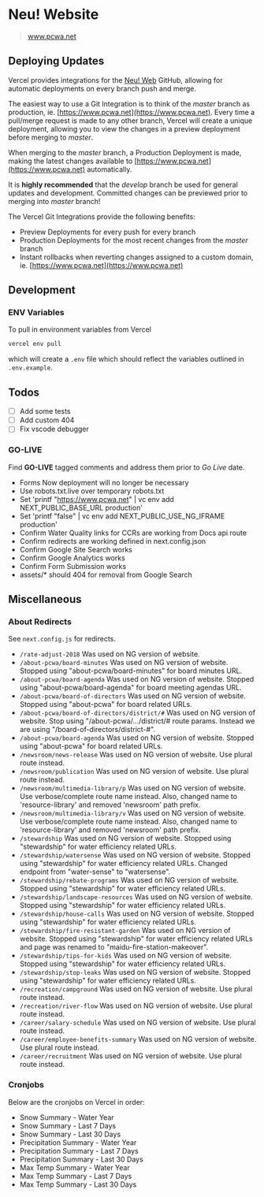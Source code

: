 # Neu! Website

> www.pcwa.net

## Deploying Updates

Vercel provides integrations for the [Neu! Web](https://github.com/placercountywater/neu-web) GitHub, allowing for automatic deployments on every branch push and merge.

The easiest way to use a Git Integration is to think of the _master_ branch as production, ie. [https://www.pcwa.net](https://www.pcwa.net). Every time a pull/merge request is made to any other branch, Vercel will create a unique deployment, allowing you to view the changes in a preview deployment before merging to _master_.

When merging to the _master_ branch, a Production Deployment is made, making the latest changes available to [https://www.pcwa.net](https://www.pcwa.net) automatically.

It is **highly recommended** that the _develop_ branch be used for general updates and development. Committed changes can be previewed prior to merging into _master_ branch!

The Vercel Git Integrations provide the following benefits:

- Preview Deployments for every push for every branch
- Production Deployments for the most recent changes from the _master_ branch
- Instant rollbacks when reverting changes assigned to a custom domain, ie. [https://www.pcwa.net](https://www.pcwa.net)

## Development

### ENV Variables

To pull in environment variables from Vercel

```sh
vercel env pull
```

which will create a `.env` file which should reflect the variables outlined in `.env.example`.

## Todos

- [ ] Add some tests
- [ ] Add custom 404
- [ ] Fix vscode debugger

### GO-LIVE

Find **GO-LIVE** tagged comments and address them prior to _Go Live_ date.

- Forms Now deployment will no longer be necessary
- Use robots.txt.live over temporary robots.txt
- Set 'printf "https://www.pcwa.net" | vc env add NEXT_PUBLIC_BASE_URL production'
- Set 'printf "false" | vc env add NEXT_PUBLIC_USE_NG_IFRAME production'
- Confirm Water Quality links for CCRs are working from Docs api route
- Confirm redirects are working defined in next.config.json
- Confirm Google Site Search works
- Confirm Google Analytics works
- Confirm Form Submission works
- assets/\* should 404 for removal from Google Search

## Miscellaneous

### About Redirects

See `next.config.js` for redirects.

- `/rate-adjust-2018` Was used on NG version of website.
- `/about-pcwa/board-minutes` Was used on NG version of website. Stopped using "about-pcwa/board-minutes" for board minutes URL.
- `/about-pcwa/board-agenda` Was used on NG version of website. Stopped using "about-pcwa/board-agenda" for board meeting agendas URL.
- `/about-pcwa/board-of-directors` Was used on NG version of website. Stopped using "about-pcwa" for board related URLs.
- `/about-pcwa/board-of-directors/district/#` Was used on NG version of website. Stop using "/about-pcwa/.../district/# route params. Instead we are using "/board-of-directors/district-#".
- `/about-pcwa/board-agenda` Was used on NG version of website. Stopped using "about-pcwa" for board related URLs.
- `/newsroom/news-release` Was used on NG version of website. Use plural route instead.
- `/newsroom/publication` Was used on NG version of website. Use plural route instead.
- `/newsroom/multimedia-library/p` Was used on NG version of website. Use verbose/complete route name instead. Also, changed name to 'resource-library' and removed 'newsroom' path prefix.
- `/newsroom/multimedia-library/v` Was used on NG version of website. Use verbose/complete route name instead. Also, changed name to 'resource-library' and removed 'newsroom' path prefix.
- `/stewardship` Was used on NG version of website. Stopped using "stewardship" for water efficiency related URLs.
- `/stewardship/watersense` Was used on NG version of website. Stopped using "stewardship" for water efficiency related URLs. Changed endpoint from "water-sense" to "watersense".
- `/stewardship/rebate-programs` Was used on NG version of website. Stopped using "stewardship" for water efficiency related URLs.
- `/stewardship/landscape-resources` Was used on NG version of website. Stopped using "stewardship" for water efficiency related URLs.
- `/stewardship/house-calls` Was used on NG version of website. Stopped using "stewardship" for water efficiency related URLs.
- `/stewardship/fire-resistant-garden` Was used on NG version of website. Stopped using "stewardship" for water efficiency related URLs and page was renamed to "maidu-fire-station-makeover".
- `/stewardship/tips-for-kids` Was used on NG version of website. Stopped using "stewardship" for water efficiency related URLs.
- `/stewardship/stop-leaks` Was used on NG version of website. Stopped using "stewardship" for water efficiency related URLs.
- `/recreation/campground` Was used on NG version of website. Use plural route instead.
- `/recreation/river-flow` Was used on NG version of website. Use plural route instead.
- `/career/salary-schedule` Was used on NG version of website. Use plural route instead.
- `/career/employee-benefits-summary` Was used on NG version of website. Use plural route instead.
- `/career/recruitment` Was used on NG version of website. Use plural route instead.

### Cronjobs

Below are the cronjobs on Vercel in order:

- Snow Summary - Water Year
- Snow Summary - Last 7 Days
- Snow Summary - Last 30 Days
- Precipitation Summary - Water Year
- Precipitation Summary - Last 7 Days
- Precipitation Summary - Last 30 Days
- Max Temp Summary - Water Year
- Max Temp Summary - Last 7 Days
- Max Temp Summary - Last 30 Days
